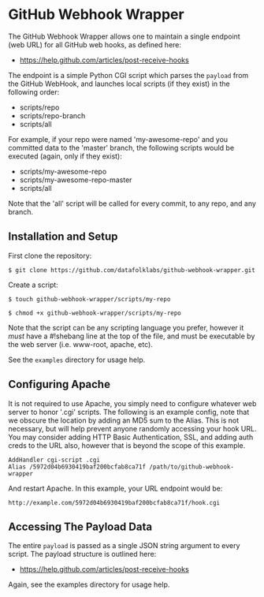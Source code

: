 GitHub Webhook Wrapper
======================

The GitHub Webhook Wrapper allows one to maintain a single endpoint (web
URL) for all GitHub web hooks, as defined here:

 * https://help.github.com/articles/post-receive-hooks
 
The endpoint is a simple Python CGI script which parses the `payload` from 
the GitHub WebHook, and launches local scripts (if they exist) in the 
following order:

 * scripts/repo
 * scripts/repo-branch
 * scripts/all
 

For example, if your repo were named 'my-awesome-repo' and you committed data
to the 'master' branch, the following scripts would be executed (again, only 
if they exist):

 * scripts/my-awesome-repo
 * scripts/my-awesome-repo-master
 * scripts/all
 

Note that the 'all' script will be called for every commit, to any repo, and
any branch.


Installation and Setup
----------------------

First clone the repository:

```
$ git clone https://github.com/datafolklabs/github-webhook-wrapper.git
```


Create a script:

```
$ touch github-webhook-wrapper/scripts/my-repo

$ chmod +x github-webhook-wrapper/scripts/my-repo
```

Note that the script can be any scripting language you prefer, however it 
*must* have a #!shebang line at the top of the file, and must be executable
by the web server (i.e. www-root, apache, etc).

See the `examples` directory for usage help.

Configuring Apache
------------------

It is not required to use Apache, you simply need to configure whatever web
server to honor '.cgi' scripts.  The following is an example config, note that
we obscure the location by adding an MD5 sum to the Alias.  This is not
necessary, but will help prevent anyone randomly accessing your hook URL.  
You may consider adding HTTP Basic Authentication, SSL, and adding auth creds 
to the URL also, however that is beyond the scope of this example.

```
AddHandler cgi-script .cgi
Alias /5972d04b6930419baf200bcfab8ca71f /path/to/github-webhook-wrapper
```

And restart Apache. In this example, your URL endpoint would be:

```
http://example.com/5972d04b6930419baf200bcfab8ca71f/hook.cgi
```

Accessing The Payload Data
--------------------------

The entire `payload` is passed as a single JSON string argument to every
script.  The payload structure is outlined here:

 * https://help.github.com/articles/post-receive-hooks


Again, see the examples directory for usage help.
